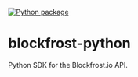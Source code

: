 [![Python package](https://github.com/blockfrost/blockfrost-python/actions/workflows/python-package.yml/badge.svg?branch=main)](https://github.com/mathiasfrohlich/blockfrost-python/actions/workflows/python-package.yml)

# blockfrost-python
Python SDK for the Blockfrost.io API.
